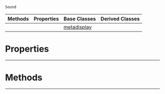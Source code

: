  `Sound`

|Methods|Properties|Base Classes|Derived Classes|
|---|---|---|---|
| | |[metadisplay](https://plasmaengine.github.io/PlasmaDocs/Plasma1/C++/code_reference/class_reference/metadisplay.markdown)| |


 #  Properties


---  
 #  Methods


---  
 

 